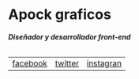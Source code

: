<h1>Apock graficos</h1>
<h6><strong>Diseñador y desarrollador front-end</strong></h6>
<table>
    <tr>
        <td><a href="https://www.facebook.com/ApockGraficos">facebook</a></td>
        <td><a href="https://www.facebook.com/ApockGraficos">twitter</a></td>
        <td><a href="https://www.facebook.com/ApockGraficos">instagran</a></td>
    </tr>
</table>